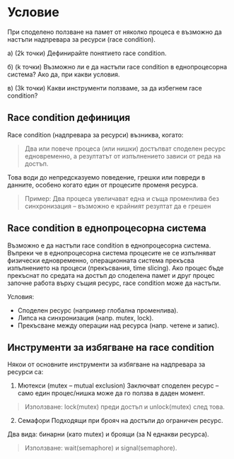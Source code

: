 # Условие
При споделено ползване на памет от няколко процеса е възможно да настъпи надпревара
за ресурси (race condition).

а) (2k точки) Дефинирайте понятието race condition.

б) (k точки) Възможно ли е да настъпи race condition в еднопроцесорна система? Ако да, при какви
условия.

в) (3k точки) Какви инструменти ползваме, за да избегнем race condition?

## Race condition дефиниция
Race condition (надпревара за ресурси) възниква, когато:
> Два или повече процеса (или нишки) достъпват споделен ресурс едновременно, а резултатът от изпълнението зависи от реда на достъп.

Това води до непредсказуемо поведение, грешки или повреди в данните, особено когато един от процесите променя ресурса.

> Пример: Два процеса увеличават една и съща променлива без синхронизация – възможно е крайният резултат да е грешен

## Race condition в еднопроцесорна система
Възможно е да настъпи race condition в еднопроцесорна система. 
Въпреки че в еднопроцесорна система процесите не се изпълняват физически едновременно, операционната система прекъсва изпълнението на процеси (прекъсвания, time slicing). Ако процес бъде прекъснат по средата на достъп до споделена памет и друг процес започне работа върху същия ресурс, race condition може да настъпи.

Условия:
* Споделен ресурс (например глобална променлива).
* Липса на синхронизация (напр. mutex, lock).
* Прекъсване между операции над ресурса (напр. четене и запис).

## Инструменти за избягване на race condition
Някои от основните инструменти за избягване на надпревара за ресурси са:
1. Мютекси (mutex – mutual exclusion)
Заключват споделен ресурс – само един процес/нишка може да го ползва в даден момент.

> Използване: lock(mutex) преди достъп и unlock(mutex) след това.

2. Семафори
Подходящи при брояч на достъпи до ограничен ресурс.

Два вида: бинарни (като mutex) и броящи (за N еднакви ресурса).

> Използване: wait(semaphore) и signal(semaphore).
